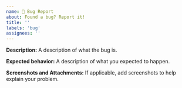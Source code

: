 ```yaml
---
name: 🐞 Bug Report
about: Found a bug? Report it!
title: ''
labels: 'bug'
assignees: ''
---
```


**Description:**
A description of what the bug is.

**Expected behavior:** A description of what you expected to happen.

**Screenshots and Attachments:** If applicable, add screenshots to help explain your problem.

